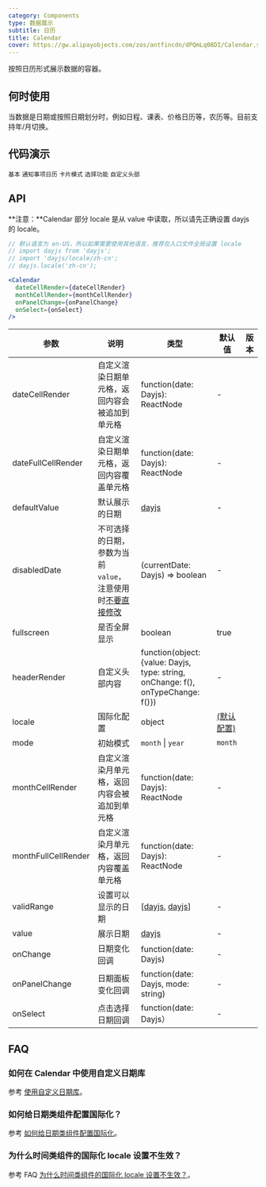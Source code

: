 ```yaml
---
category: Components
type: 数据展示
subtitle: 日历
title: Calendar
cover: https://gw.alipayobjects.com/zos/antfincdn/dPQmLq08DI/Calendar.svg
---
```


按照日历形式展示数据的容器。

## 何时使用

当数据是日期或按照日期划分时，例如日程、课表、价格日历等，农历等。目前支持年/月切换。

## 代码演示

<code src="./demo/basic.tsx">基本</code>
<code src="./demo/notice-calendar.tsx">通知事项日历</code>
<code src="./demo/card.tsx">卡片模式</code>
<code src="./demo/select.tsx">选择功能</code>
<code src="./demo/customize-header.tsx">自定义头部</code>

## API

**注意：**Calendar 部分 locale 是从 value 中读取，所以请先正确设置 dayjs 的 locale。

```jsx
// 默认语言为 en-US，所以如果需要使用其他语言，推荐在入口文件全局设置 locale
// import dayjs from 'dayjs';
// import 'dayjs/locale/zh-cn';
// dayjs.locale('zh-cn');

<Calendar
  dateCellRender={dateCellRender}
  monthCellRender={monthCellRender}
  onPanelChange={onPanelChange}
  onSelect={onSelect}
/>
```

| 参数                | 说明                                                                                                                | 类型                                                                            | 默认值                                                                                                        | 版本 |
| ------------------- | ------------------------------------------------------------------------------------------------------------------- | ------------------------------------------------------------------------------- | ------------------------------------------------------------------------------------------------------------- | ---- |
| dateCellRender      | 自定义渲染日期单元格，返回内容会被追加到单元格                                                                      | function(date: Dayjs): ReactNode                                                | -                                                                                                             |      |
| dateFullCellRender  | 自定义渲染日期单元格，返回内容覆盖单元格                                                                            | function(date: Dayjs): ReactNode                                                | -                                                                                                             |      |
| defaultValue        | 默认展示的日期                                                                                                      | [dayjs](https://day.js.org/)                                                    | -                                                                                                             |      |
| disabledDate        | 不可选择的日期，参数为当前 `value`，注意使用时[不要直接修改](https://github.com/ant-design/ant-design/issues/30987) | (currentDate: Dayjs) => boolean                                                 | -                                                                                                             |      |
| fullscreen          | 是否全屏显示                                                                                                        | boolean                                                                         | true                                                                                                          |      |
| headerRender        | 自定义头部内容                                                                                                      | function(object:{value: Dayjs, type: string, onChange: f(), onTypeChange: f()}) | -                                                                                                             |      |
| locale              | 国际化配置                                                                                                          | object                                                                          | [(默认配置)](https://github.com/ant-design/ant-design/blob/master/components/date-picker/locale/example.json) |      |
| mode                | 初始模式                                                                                                            | `month` \| `year`                                                               | `month`                                                                                                       |      |
| monthCellRender     | 自定义渲染月单元格，返回内容会被追加到单元格                                                                        | function(date: Dayjs): ReactNode                                                | -                                                                                                             |      |
| monthFullCellRender | 自定义渲染月单元格，返回内容覆盖单元格                                                                              | function(date: Dayjs): ReactNode                                                | -                                                                                                             |      |
| validRange          | 设置可以显示的日期                                                                                                  | \[[dayjs](https://day.js.org/), [dayjs](https://day.js.org/)]                   | -                                                                                                             |      |
| value               | 展示日期                                                                                                            | [dayjs](https://day.js.org/)                                                    | -                                                                                                             |      |
| onChange            | 日期变化回调                                                                                                        | function(date: Dayjs)                                                           | -                                                                                                             |      |
| onPanelChange       | 日期面板变化回调                                                                                                    | function(date: Dayjs, mode: string)                                             | -                                                                                                             |      |
| onSelect            | 点击选择日期回调                                                                                                    | function(date: Dayjs）                                                          | -                                                                                                             |      |

## FAQ

### 如何在 Calendar 中使用自定义日期库

参考 [使用自定义日期库](/docs/react/use-custom-date-library#Calendar)。

### 如何给日期类组件配置国际化？

参考 [如何给日期类组件配置国际化](/components/date-picker/#%E5%9B%BD%E9%99%85%E5%8C%96%E9%85%8D%E7%BD%AE)。

### 为什么时间类组件的国际化 locale 设置不生效？

参考 FAQ [为什么时间类组件的国际化 locale 设置不生效？](/docs/react/faq#为什么时间类组件的国际化-locale-设置不生效？)。
